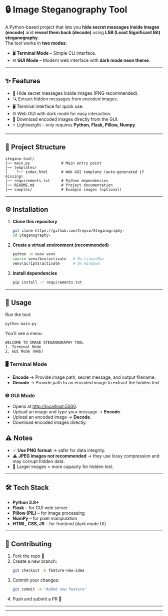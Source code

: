 # 🔒 Image Steganography Tool

A Python-based project that lets you **hide secret messages inside images (encode)** and **reveal them back (decode)** using **LSB (Least Significant Bit) steganography**.  
The tool works in **two modes**:
- 🖥️ **Terminal Mode** – Simple CLI interface.  
- 🌐 **GUI Mode** – Modern web interface with **dark mode neon theme**.  

---

## ✨ Features

- 🔐 Hide secret messages inside images (PNG recommended).  
- 🔍 Extract hidden messages from encoded images.  
- 🖥️ Terminal interface for quick use.  
- 🌐 Web GUI with dark mode for easy interaction.  
- 💾 Download encoded images directly from the GUI.  
- ⚡ Lightweight – only requires **Python, Flask, Pillow, Numpy**.  

---

## 📂 Project Structure

```
stegano-tool/
│── main.py              # Main entry point
│── templates/
│    └── index.html      # Web GUI template (auto-generated if missing)
│── requirements.txt     # Python dependencies
│── README.md            # Project documentation
│── samples/             # Example images (optional)
```

---

## ⚙️ Installation

1. **Clone this repository**  
   ```bash
   git clone https://github.com/Crepco/Steganography-
   cd Steganography-
   ```

2. **Create a virtual environment (recommended)**  
   ```bash
   python -m venv venv
   source venv/bin/activate   # On Linux/Mac
   venv\Scripts\activate      # On Windows
   ```

3. **Install dependencies**  
   ```bash
   pip install -r requirements.txt
   ```

---

## 🚀 Usage

Run the tool:
```bash
python main.py
```

You’ll see a menu:
```
WELCOME TO IMAGE STEGANOGRAPHY TOOL
1. Terminal Mode
2. GUI Mode (Web)
```

### 🖥️ Terminal Mode
- **Encode** → Provide image path, secret message, and output filename.  
- **Decode** → Provide path to an encoded image to extract the hidden text.  

### 🌐 GUI Mode
- Opens at [http://localhost:5000](http://localhost:5000).  
- Upload an image and type your message → **Encode**.  
- Upload an encoded image → **Decode**.  
- Download encoded images directly.  

## ⚠️ Notes

- ✅ **Use PNG format** → safer for data integrity.  
- ⚠️ **JPEG images not recommended** → they use lossy compression and may corrupt hidden data.  
- 📏 Larger images = more capacity for hidden text.  

---

## 🛠️ Tech Stack

- **Python 3.8+**
- **Flask** – for GUI web server
- **Pillow (PIL)** – for image processing
- **NumPy** – for pixel manipulation
- **HTML, CSS, JS** – for frontend (dark mode UI)

---

## 🤝 Contributing

1. Fork the repo 🍴  
2. Create a new branch:  
   ```bash
   git checkout -b feature-new-idea
   ```
3. Commit your changes:  
   ```bash
   git commit -m "Added new feature"
   ```
4. Push and submit a PR 🚀  

---
---
